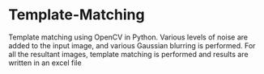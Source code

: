 # Template-Matching
Template matching using OpenCV in Python. Various levels of noise are added to the input image, and various Gaussian blurring is performed. For all the resultant images, template matching is performed and results are written in an excel file
